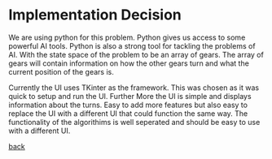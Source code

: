 # Implementation Decision

We are using python for this problem. Python gives us access to some powerful AI tools. Python is also a strong tool for tackling the problems of AI. With the state space of the problem to be an array of gears. The array of gears will contain information on how the other gears turn and what the current position of the gears is.

Currently the UI uses TKinter as the framework. This was chosen as it was quick to setup and run the UI. Further More the UI is simple and displays information about the turns. Easy to add more features but also easy to replace the UI with a different UI that could function the same way. The functionality of the algorithims is well seperated and should be easy to use with a different UI.

[back](../README.md)
